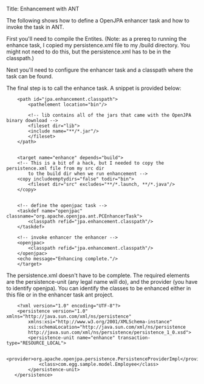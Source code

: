 Title: Enhancement with ANT

The following shows how to define a OpenJPA enhancer task and how to invoke
the task in ANT.

First you'll need to compile the Entites. (Note: as a prereq to running the
enhance task, I copied my persistence.xml file to my /build directory. You
might not need to do this, but the persistence.xml has to be in the
classpath.)

Next you'll need to configure the enhancer task and a classpath where the
task can be found.

The final step is to call the enhance task. A snippet is provided below:

    	<path id="jpa.enhancement.classpath">
    	    <pathelement location="bin"/>
    
    	    <!-- lib contains all of the jars that came with the OpenJPA binary download -->
    	    <fileset dir="lib">
    		<include name="**/*.jar"/>
    	    </fileset>
    	</path>
    
    
    	<target name="enhance" depends="build">
    	<!-- This is a bit of a hack, but I needed to copy the persistence.xml file from my src dir
    	    to the build dir when we run enhancement -->
    	<copy includeemptydirs="false" todir="bin">
    	    <fileset dir="src" excludes="**/*.launch, **/*.java"/>
    	</copy>
    
    
    	<!-- define the openjpac task -->
    	<taskdef name="openjpac" classname="org.apache.openjpa.ant.PCEnhancerTask">
    	    <classpath refid="jpa.enhancement.classpath"/>
    	</taskdef>
                
    	<!-- invoke enhancer the enhancer -->
    	<openjpac>
    	    <classpath refid="jpa.enhancement.classpath"/>
    	</openjpac>
    	<echo message="Enhancing complete."/>
        </target>

The persistence.xml doesn't have to be complete. The required elements are
the persistence-unit (any legal name will do), and the provider (you have
to identify openjpa). You can identify the classes to be enhanced either in
this file or in the enhancer task ant project.

        <?xml version="1.0" encoding="UTF-8"?>
        <persistence version="1.0" xmlns="http://java.sun.com/xml/ns/persistence" 
            xmlns:xsi="http://www.w3.org/2001/XMLSchema-instance" 
            xsi:schemaLocation="http://java.sun.com/xml/ns/persistence 
            http://java.sun.com/xml/ns/persistence/persistence_1_0.xsd">
            <persistence-unit name="enhance" transaction-type="RESOURCE_LOCAL">
       
                <provider>org.apache.openjpa.persistence.PersistenceProviderImpl</provider>
                <class>com.egg.sample.model.Employee</class>
            </persistence-unit>
       </persistence>


